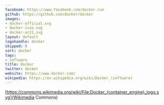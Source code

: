 ```yaml
---
facebook: https://www.facebook.com/docker.run
github: https://github.com/docker/docker
images:
- docker-official.svg
- docker-icon.svg
- docker-ar21.svg
layout: default
logohandle: docker
skipped: 0
sort: docker
tags:
- software
title: Docker
twitter: docker
website: https://www.docker.com/
wikipedia: https://en.wikipedia.org/wiki/Docker_(software)
---
```


[https://commons.wikimedia.org/wiki/File:Docker_(container_engine)_logo.svg](Wikimedia Commons)
